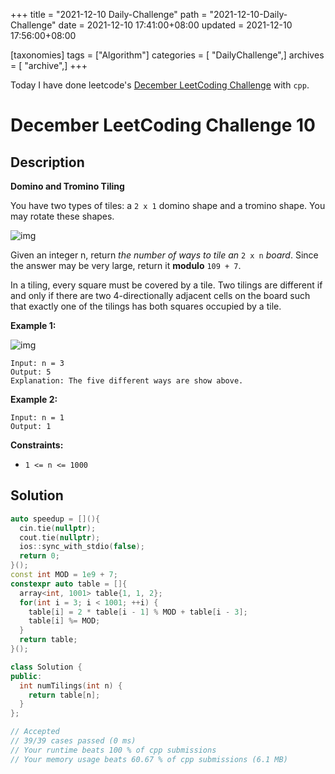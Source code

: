 +++
title = "2021-12-10 Daily-Challenge"
path = "2021-12-10-Daily-Challenge"
date = 2021-12-10 17:41:00+08:00
updated = 2021-12-10 17:56:00+08:00

[taxonomies]
tags = ["Algorithm"]
categories = [ "DailyChallenge",]
archives = [ "archive",]
+++

Today I have done leetcode's [December LeetCoding Challenge](https://leetcode.com/problems/domino-and-tromino-tiling/) with `cpp`.

<!-- more -->

# December LeetCoding Challenge 10

## Description

**Domino and Tromino Tiling**

You have two types of tiles: a `2 x 1` domino shape and a tromino shape. You may rotate these shapes.

![img](https://assets.leetcode.com/uploads/2021/07/15/lc-domino.jpg)

Given an integer n, return *the number of ways to tile an* `2 x n` *board*. Since the answer may be very large, return it **modulo** `109 + 7`.

In a tiling, every square must be covered by a tile. Two tilings are  different if and only if there are two 4-directionally adjacent cells on the board such that exactly one of the tilings has both squares  occupied by a tile.

 

**Example 1:**

![img](https://assets.leetcode.com/uploads/2021/07/15/lc-domino1.jpg)

```
Input: n = 3
Output: 5
Explanation: The five different ways are show above.
```

**Example 2:**

```
Input: n = 1
Output: 1
```

 

**Constraints:**

- `1 <= n <= 1000`

## Solution

``` cpp
auto speedup = [](){
  cin.tie(nullptr);
  cout.tie(nullptr);
  ios::sync_with_stdio(false);
  return 0;
}();
const int MOD = 1e9 + 7;
constexpr auto table = []{
  array<int, 1001> table{1, 1, 2};
  for(int i = 3; i < 1001; ++i) {
    table[i] = 2 * table[i - 1] % MOD + table[i - 3];
    table[i] %= MOD;
  }
  return table;
}();

class Solution {
public:
  int numTilings(int n) {
    return table[n];
  }
};

// Accepted
// 39/39 cases passed (0 ms)
// Your runtime beats 100 % of cpp submissions
// Your memory usage beats 60.67 % of cpp submissions (6.1 MB)
```

